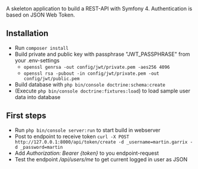 A skeleton application to build a REST-API with Symfony 4. Authentication is based on JSON Web Token.

Installation
------------

* Run `composer install`
* Build private and public key with passphrase "JWT_PASSPHRASE" from your .env-settings
    * `openssl genrsa -out config/jwt/private.pem -aes256 4096`
    * `openssl rsa -pubout -in config/jwt/private.pem -out config/jwt/public.pem`
* Build database with `php bin/console doctrine:schema:create`
* (Execute `php bin/console doctrine:fixtures:load`) to load sample user data into database


First steps
------------
* Run `php bin/console server:run` to start build in webserver
* Post to endpoint to receive token `curl -X POST http://127.0.0.1:8000/api/token/create -d _username=martin.garrix -d _password=martin`
* Add _Authorization: Bearer {token}_ to you endpoint-request
* Test the endpoint _/api/users/me_ to get current logged in user as JSON